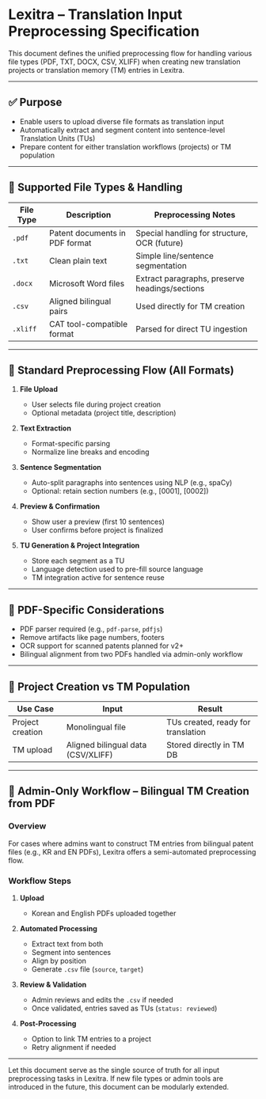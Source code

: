 # Lexitra – Translation Input Preprocessing Specification

This document defines the unified preprocessing flow for handling various file types (PDF, TXT, DOCX, CSV, XLIFF) when creating new translation projects or translation memory (TM) entries in Lexitra.

---

## ✅ Purpose

- Enable users to upload diverse file formats as translation input
- Automatically extract and segment content into sentence-level Translation Units (TUs)
- Prepare content for either translation workflows (projects) or TM population

---

## 📂 Supported File Types & Handling

| File Type | Description | Preprocessing Notes |
|-----------|-------------|---------------------|
| `.pdf`    | Patent documents in PDF format | Special handling for structure, OCR (future) |
| `.txt`    | Clean plain text | Simple line/sentence segmentation |
| `.docx`   | Microsoft Word files | Extract paragraphs, preserve headings/sections |
| `.csv`    | Aligned bilingual pairs | Used directly for TM creation |
| `.xliff`  | CAT tool-compatible format | Parsed for direct TU ingestion |

---

## 🔁 Standard Preprocessing Flow (All Formats)

1. **File Upload**
   - User selects file during project creation
   - Optional metadata (project title, description)

2. **Text Extraction**
   - Format-specific parsing
   - Normalize line breaks and encoding

3. **Sentence Segmentation**
   - Auto-split paragraphs into sentences using NLP (e.g., spaCy)
   - Optional: retain section numbers (e.g., [0001], [0002])

4. **Preview & Confirmation**
   - Show user a preview (first 10 sentences)
   - User confirms before project is finalized

5. **TU Generation & Project Integration**
   - Store each segment as a TU
   - Language detection used to pre-fill source language
   - TM integration active for sentence reuse

---

## 📄 PDF-Specific Considerations

- PDF parser required (e.g., `pdf-parse`, `pdfjs`)
- Remove artifacts like page numbers, footers
- OCR support for scanned patents planned for v2+
- Bilingual alignment from two PDFs handled via admin-only workflow

---

## 🧠 Project Creation vs TM Population

| Use Case | Input | Result |
|----------|-------|--------|
| Project creation | Monolingual file | TUs created, ready for translation |
| TM upload | Aligned bilingual data (CSV/XLIFF) | Stored directly in TM DB |

---

## 🔐 Admin-Only Workflow – Bilingual TM Creation from PDF

### Overview

For cases where admins want to construct TM entries from bilingual patent files (e.g., KR and EN PDFs), Lexitra offers a semi-automated preprocessing flow.


### Workflow Steps

1. **Upload**
   - Korean and English PDFs uploaded together

2. **Automated Processing**
   - Extract text from both
   - Segment into sentences
   - Align by position
   - Generate `.csv` file (`source`, `target`)

3. **Review & Validation**
   - Admin reviews and edits the `.csv` if needed
   - Once validated, entries saved as TUs (`status: reviewed`)

4. **Post-Processing**
   - Option to link TM entries to a project
   - Retry alignment if needed

---

Let this document serve as the single source of truth for all input preprocessing tasks in Lexitra. If new file types or admin tools are introduced in the future, this document can be modularly extended.